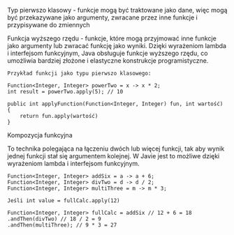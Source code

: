 Typ pierwszo klasowy - funkcje mogą być traktowane jako dane, więc mogą być przekazywane jako argumenty, zwracane przez inne funkcje i przypisywane do zmiennych

Funkcja wyższego rzędu - funkcje, które mogą przyjmować inne funkcje jako argumenty lub zwracać funkcję jako wyniki. Dzięki wyrażeniom lambda i interfejsom funkcyjnym, Java obsługuje funkcje wyższego rzędu, co umożliwia bardziej złożone i elastyczne konstrukcje programistyczne.

```
Przykład funkcji jako typu pierwszo klasowego:

Function<Integer, Integer> powerTwo = x -> x * 2;
int result = powerTwo.apply(5); // 10
```
```
public int applyFunction(Function<Integer, Integer) fun, int wartość) {
	return fun.apply(wartość)
}
```

Kompozycja funkcyjna

To technika polegająca na łączeniu dwóch lub więcej funkcji, tak aby wynik jednej funkcji stał się argumentem kolejnej. W Javie jest to możliwe dzięki wyrażeniom lambda i interfejsom funkcyjnym.
```
Function<Integer, Integer> addSix = a -> a + 6;  
Function<Integer, Integer> divTwo = d -> d / 2;  
Function<Integer, Integer> multiThree = m -> m * 3;  

Jeśli int value = fullCalc.apply(12)

Function<Integer, Integer> fullCalc = addSix // 12 + 6 = 18  
.andThen(divTwo) // 18 / 2 = 9
.andThen(multiThree); // 9 * 3 = 27
```